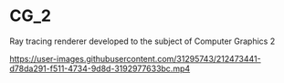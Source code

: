 # CG_2
Ray tracing renderer developed to the subject of Computer Graphics 2 

https://user-images.githubusercontent.com/31295743/212473441-d78da291-f511-4734-9d8d-3192977633bc.mp4

